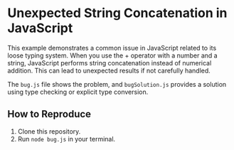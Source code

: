 # Unexpected String Concatenation in JavaScript

This example demonstrates a common issue in JavaScript related to its loose typing system. When you use the + operator with a number and a string, JavaScript performs string concatenation instead of numerical addition.  This can lead to unexpected results if not carefully handled.

The `bug.js` file shows the problem, and `bugSolution.js` provides a solution using type checking or explicit type conversion.

## How to Reproduce
1. Clone this repository.
2. Run `node bug.js` in your terminal.